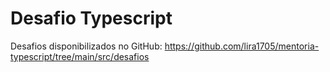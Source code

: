 # Desafio Typescript

Desafios disponibilizados no GitHub: https://github.com/lira1705/mentoria-typescript/tree/main/src/desafios
